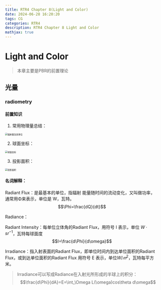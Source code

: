 ```yaml
---
title: RTR4 Chapter 8(Light and Color)
date: 2024-06-28 16:20:20
tags: CG
categories: RTR4
description: RTR4 Chapter 8 Light and Color
mathjax: true
---
```

# Light and Color

> 本章主要是PBR的前置理论

## 光量

### radiometry

#### 前置知识
1. 常用物理量总结：
<img src="/blog/img/RTR4/c8/202306131534243.png" alt="辐射量及其单位" style="zoom:50%;" />

2. 球面坐标：
<img src="/blog/img/RTR4/c8/20240320122411.png" alt="球面坐标" style="zoom:50%;" />

3. 投影面积：
<img src="/blog/img/RTR4/c8/20240320122536.png" alt="投影面积" style="zoom:50%;" />

#### 名词解释：
Radiant Flux：是最基本的单位，指辐射
能量随时间的流动变化，又叫做功率，通常用Φ来表示，单位是 W，瓦特。
$$\Phi=\frac{dQ}{dt}$$

Radiance：

Radiant Intensity：每单位立体角的Radiant Flux，用符号 I 表示，单位 $W·sr^{-1}$，瓦特每球面度
$$I=\frac{d\Phi}{d\omega}$$

Irradiance：指入射表面的Radiant Flux，即单位时间内到达单位面积的Radiant Flux，或到达单位面积的Radiant Flux
用符号 E 表示，单位$W/𝑚^2$，瓦特每平方米。

> Irradiance可以写成Radiance在入射光所形成的半球上的积分：
$$\frac{d\Phi}{dA}=E=\int_\Omega L(\omega)cos\theta d\omega$$
